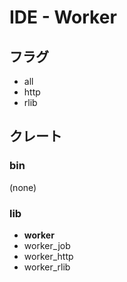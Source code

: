 # IDE - Worker

## フラグ

- all
- http
- rlib

## クレート

### bin

(none)

### lib

- **worker**
- worker_job
- worker_http
- worker_rlib

